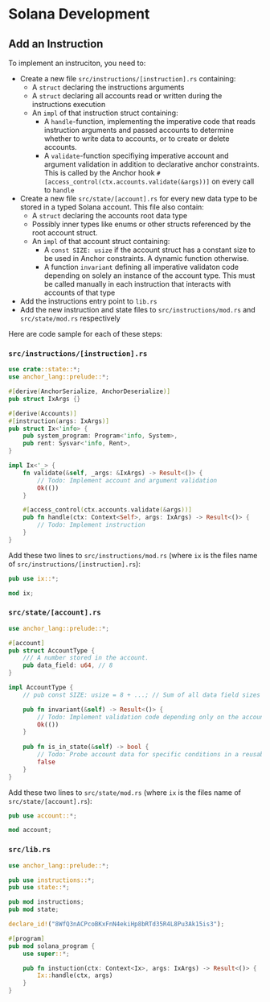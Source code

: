 # Solana Development

## Add an Instruction

To implement an instruciton, you need to:

- Create a new file `src/instructions/[instruction].rs` containing:
  - A `struct` declaring the instructions arguments
  - A `struct` declaring all accounts read or written during the instructions execution
  - An `impl` of that instruction struct containing:
    - A `handle`-function, implementing the imperative code that reads instruction arguments and passed accounts to determine whether to write data to accounts, or to create or delete accounts.
    - A `validate`-function specifiying imperative account and argument validation in addition to declarative anchor constraints. This is called by the Anchor hook `#[access_control(ctx.accounts.validate(&args))]` on every call to `handle`
- Create a new file `src/state/[account].rs` for every new data type to be stored in a typed Solana account. This file also contain:
  - A `struct` declaring the accounts root data type
  - Possibly inner types like enums or other structs referenced by the root account struct.
  - An `impl` of that account struct containing:
    - A `const SIZE: usize` if the account struct has a constant size to be used in Anchor constraints. A dynamic function otherwise.
    - A function `invariant` defining all imperative validaton code depending on solely an instance of the account type. This must be called manually in each instruction that interacts with accounts of that type
- Add the instructions entry point to `lib.rs`
- Add the new instruction and state files to `src/instructions/mod.rs` and `src/state/mod.rs` respectively

Here are code sample for each of these steps:

### `src/instructions/[instruction].rs`

```rust
use crate::state::*;
use anchor_lang::prelude::*;

#[derive(AnchorSerialize, AnchorDeserialize)]
pub struct IxArgs {}

#[derive(Accounts)]
#[instruction(args: IxArgs)]
pub struct Ix<'info> {
    pub system_program: Program<'info, System>,
    pub rent: Sysvar<'info, Rent>,
}

impl Ix<'_> {
    fn validate(&self, _args: &IxArgs) -> Result<()> {
        // Todo: Implement account and argument validation
        Ok(())
    }

    #[access_control(ctx.accounts.validate(&args))]
    pub fn handle(ctx: Context<Self>, args: IxArgs) -> Result<()> {
        // Todo: Implement instruction
    }
}
```

Add these two lines to `src/instructions/mod.rs` (where `ix` is the files name of `src/instructions/[instruction].rs`):

```rust
pub use ix::*;

mod ix;
```

### `src/state/[account].rs`

```rust
use anchor_lang::prelude::*;

#[account]
pub struct AccountType {
    /// A number stored in the account.
    pub data_field: u64, // 8
}

impl AccountType {
    // pub const SIZE: usize = 8 + ...; // Sum of all data field sizes + 8b Anchor discriminator

    pub fn invariant(&self) -> Result<()> {
        // Todo: Implement validation code depending only on the account type data
        Ok(())
    }
    
    pub fn is_in_state(&self) -> bool {
        // Todo: Probe account data for specific conditions in a reusable fashion
        false
    }
}
```

Add these two lines to `src/state/mod.rs` (where `ix` is the files name of `src/state/[account].rs`):

```rust
pub use account::*;

mod account;
```

### `src/lib.rs`

```rust
use anchor_lang::prelude::*;

pub use instructions::*;
pub use state::*;

pub mod instructions;
pub mod state;

declare_id!("8WfQ3nACPcoBKxFnN4ekiHp8bRTd35R4L8Pu3Ak15is3");

#[program]
pub mod solana_program {
    use super::*;

    pub fn instuction(ctx: Context<Ix>, args: IxArgs) -> Result<()> {
        Ix::handle(ctx, args)
    }
}
```
